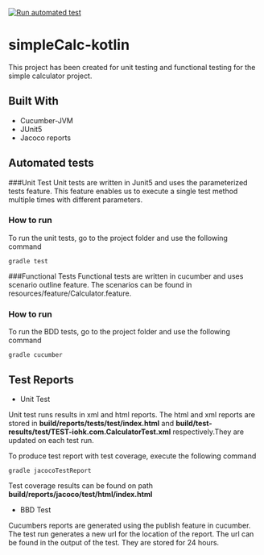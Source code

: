 [![Run automated test](https://github.com/aayush108/simpleCalc-kotlin/actions/workflows/gradle.yml/badge.svg)](https://github.com/aayush108/simpleCalc-kotlin/actions/workflows/gradle.yml)
# simpleCalc-kotlin
This project has been created for unit testing and functional testing for the simple calculator project. 

## Built With
* Cucumber-JVM
* JUnit5
* Jacoco reports

## Automated tests
###Unit Test
Unit tests are written in Junit5 and uses the parameterized tests feature. 
This feature enables us to execute a single test method multiple times with different parameters.
### How to run

To run the unit tests, go to the project folder and use the following command
```
gradle test
```
###Functional Tests
Functional tests are written in cucumber and uses scenario outline feature. The scenarios can be found in resources/feature/Calculator.feature.
### How to run
To run the BDD tests, go to the project folder and use the following command

```
gradle cucumber
```
## Test Reports
- Unit Test

Unit test runs results in xml and html reports. The html and xml reports are stored in 
**build/reports/tests/test/index.html** and **build/test-results/test/TEST-iohk.com.CalculatorTest.xml** 
respectively.They are updated on each test run.

To produce test report with test coverage, execute the following command

```
gradle jacocoTestReport
```
Test coverage results can be found on path **build/reports/jacoco/test/html/index.html**

- BBD Test

Cucumbers reports are generated using the publish feature in cucumber. The test run generates a new 
url for the location of the report. The url can be found in the output of the test. They are stored for 24 hours.